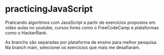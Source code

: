 # practicingJavaScript

Praticando algoritmos com JavaScript a partir de exercicios propostos em vídeo aulas no youtube, cursos livres como o FreeCodeCamp e plataformas como o HackerRank.

As branchs são separadas por plataforma de ensino para melhor pesquisa. Na branch main, selecionei os exercícios que mais me desafiaram.

